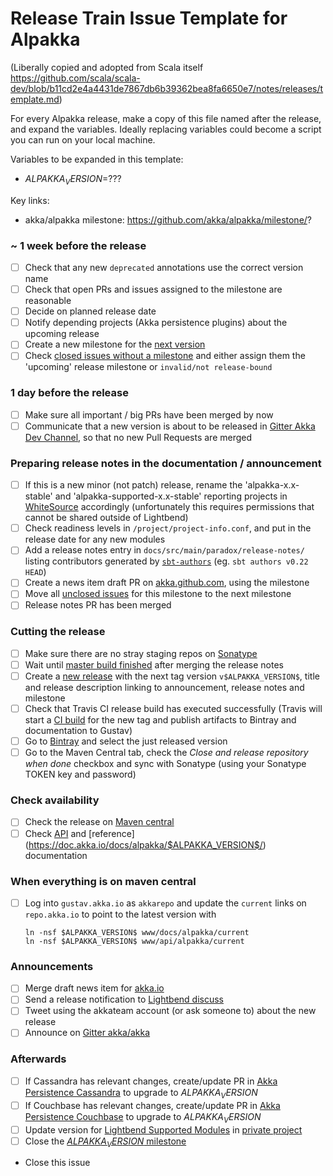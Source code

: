 # Release Train Issue Template for Alpakka

(Liberally copied and adopted from Scala itself https://github.com/scala/scala-dev/blob/b11cd2e4a4431de7867db6b39362bea8fa6650e7/notes/releases/template.md)

For every Alpakka release, make a copy of this file named after the release, and expand the variables.
Ideally replacing variables could become a script you can run on your local machine.

Variables to be expanded in this template:
- $ALPAKKA_VERSION$=??? 

Key links:
  - akka/alpakka milestone: https://github.com/akka/alpakka/milestone/?

### ~ 1 week before the release

- [ ] Check that any new `deprecated` annotations use the correct version name
- [ ] Check that open PRs and issues assigned to the milestone are reasonable
- [ ] Decide on planned release date
- [ ] Notify depending projects (Akka persistence plugins) about the upcoming release
- [ ] Create a new milestone for the [next version](https://github.com/akka/alpakka/milestones)
- [ ] Check [closed issues without a milestone](https://github.com/akka/alpakka/issues?utf8=%E2%9C%93&q=is%3Aissue%20is%3Aclosed%20no%3Amilestone) and either assign them the 'upcoming' release milestone or `invalid/not release-bound`

### 1 day before the release

- [ ] Make sure all important / big PRs have been merged by now
- [ ] Communicate that a new version is about to be released in [Gitter Akka Dev Channel](https://gitter.im/akka/dev), so that no new Pull Requests are merged

### Preparing release notes in the documentation / announcement

- [ ] If this is a new minor (not patch) release, rename the 'alpakka-x.x-stable' and 'alpakka-supported-x.x-stable' reporting projects in [WhiteSource](https://saas.whitesourcesoftware.com/Wss/WSS.html#!project;id=517292) accordingly (unfortunately this requires permissions that cannot be shared outside of Lightbend)
- [ ] Check readiness levels in `/project/project-info.conf`, and put in the release date for any new modules
- [ ] Add a release notes entry in `docs/src/main/paradox/release-notes/` listing contributors generated by [`sbt-authors`](https://github.com/2m/authors) (eg. `sbt authors v0.22 HEAD`)
- [ ] Create a news item draft PR on [akka.github.com](https://github.com/akka/akka.github.com), using the milestone
- [ ] Move all [unclosed issues](https://github.com/akka/alpakka/issues?q=is%3Aopen+is%3Aissue+milestone%3A$ALPAKKA_VERSION$) for this milestone to the next milestone
- [ ] Release notes PR has been merged

### Cutting the release

- [ ] Make sure there are no stray staging repos on [Sonatype](https://oss.sonatype.org/#stagingRepositories)
- [ ] Wait until [master build finished](https://travis-ci.org/akka/alpakka/builds/) after merging the release notes 
- [ ] Create a [new release](https://github.com/akka/alpakka/releases/new) with the next tag version `v$ALPAKKA_VERSION$`, title and release description linking to announcement, release notes and milestone
- [ ] Check that Travis CI release build has executed successfully (Travis will start a [CI build](https://travis-ci.org/akka/alpakka/builds) for the new tag and publish artifacts to Bintray and documentation to Gustav)
- [ ] Go to [Bintray](https://bintray.com/akka/maven/alpakka) and select the just released version
- [ ] Go to the Maven Central tab, check the *Close and release repository when done* checkbox and sync with Sonatype (using your Sonatype TOKEN key and password)

### Check availability

- [ ] Check the release on [Maven central](http://central.maven.org/maven2/com/lightbend/akka/akka-stream-alpakka-xml_2.12/$ALPAKKA_VERSION$/)
- [ ] Check [API](https://doc.akka.io/api/alpakka/$ALPAKKA_VERSION$/) and [reference]
  (https://doc.akka.io/docs/alpakka/$ALPAKKA_VERSION$/) documentation

### When everything is on maven central
  - [ ] Log into `gustav.akka.io` as `akkarepo` and update the `current` links on `repo.akka.io` to point to the latest version with
     ```
     ln -nsf $ALPAKKA_VERSION$ www/docs/alpakka/current
     ln -nsf $ALPAKKA_VERSION$ www/api/alpakka/current
     ```

### Announcements

- [ ] Merge draft news item for [akka.io](https://github.com/akka/akka.github.com)
- [ ] Send a release notification to [Lightbend discuss](https://discuss.akka.io)
- [ ] Tweet using the akkateam account (or ask someone to) about the new release
- [ ] Announce on [Gitter akka/akka](https://gitter.im/akka/akka)

### Afterwards

- [ ] If Cassandra has relevant changes, create/update PR in [Akka Persistence Cassandra](https://github.com/akka/akka-persistence-cassandra/) to upgrade to $ALPAKKA_VERSION$
- [ ] If Couchbase has relevant changes, create/update PR in [Akka Persistence Couchbase](https://github.com/akka/akka-persistence-couchbase/) to upgrade to $ALPAKKA_VERSION$
- [ ] Update version for [Lightbend Supported Modules](https://developer.lightbend.com/docs/reactive-platform/2.0/supported-modules/#other-akka-modules) in [private project](https://github.com/lightbend/reactive-platform-docs/blob/master/build.sbt#L77)
- [ ] Close the [$ALPAKKA_VERSION$ milestone](https://github.com/akka/alpakka/milestones?direction=asc&sort=due_date)
- Close this issue
